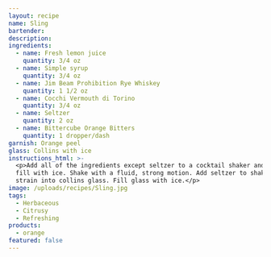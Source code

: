 ```yaml
---
layout: recipe
name: Sling
bartender:
description:
ingredients:
  - name: Fresh lemon juice
    quantity: 3/4 oz
  - name: Simple syrup
    quantity: 3/4 oz
  - name: Jim Beam Prohibition Rye Whiskey
    quantity: 1 1/2 oz
  - name: Cocchi Vermouth di Torino
    quantity: 3/4 oz
  - name: Seltzer
    quantity: 2 oz
  - name: Bittercube Orange Bitters
    quantity: 1 dropper/dash
garnish: Orange peel
glass: Collins with ice
instructions_html: >-
  <p>Add all of the ingredients except seltzer to a cocktail shaker and then
  fill with ice. Shake with a fluid, strong motion. Add seltzer to shaker and
  strain into collins glass. Fill glass with ice.</p>
image: /uploads/recipes/Sling.jpg
tags:
  - Herbaceous
  - Citrusy
  - Refreshing
products:
  - orange
featured: false
---
```



